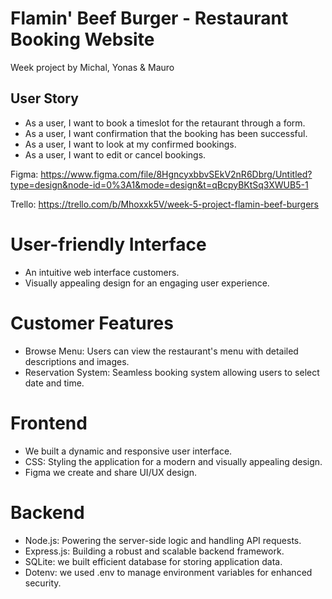 # Flamin' Beef Burger - Restaurant Booking Website
Week project by Michal, Yonas & Mauro
## User Story
- As a user, I want to book a timeslot for the retaurant through a form.
- As a user, I want confirmation that the booking has been successful.
- As a user, I want to look at my confirmed bookings.
- As a user, I want to edit or cancel bookings.

Figma:
https://www.figma.com/file/8HgncyxbbvSEkV2nR6Dbrg/Untitled?type=design&node-id=0%3A1&mode=design&t=qBcpyBKtSq3XWUB5-1

Trello:
https://trello.com/b/Mhoxxk5V/week-5-project-flamin-beef-burgers

# User-friendly Interface
- An intuitive web interface customers.
- Visually appealing design for an engaging user experience.

# Customer Features
- Browse Menu: Users can view the restaurant's menu with detailed descriptions and images.
- Reservation System: Seamless booking system allowing users to select date and time.

# Frontend
- We built a dynamic and responsive user interface.
- CSS: Styling the application for a modern and visually appealing design.
- Figma we create and share UI/UX design.

# Backend
- Node.js: Powering the server-side logic and handling API requests.
- Express.js: Building a robust and scalable backend framework.
- SQLite: we built efficient database for storing application data.
- Dotenv: we used .env to manage environment variables for enhanced security.

